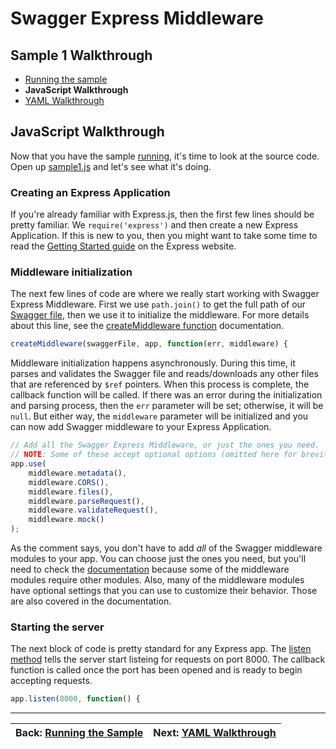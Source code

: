 Swagger Express Middleware
============================


Sample 1 Walkthrough
--------------------------
* [Running the sample](running.md)
* __JavaScript Walkthrough__
* [YAML Walkthrough](yaml.md)


JavaScript Walkthrough
--------------------------
Now that you have the sample [running](running.md), it's time to look at the source code.  Open up [sample1.js](../../samples/sample1.js) and let's see what it's doing.


### Creating an Express Application
If you're already familiar with Express.js, then the first few lines should be pretty familiar.  We `require('express')` and then create a new Express Application.   If this is new to you, then you might want to take some time to read the [Getting Started guide](http://expressjs.com/starter/hello-world.html) on the Express website.


### Middleware initialization
The next few lines of code are where we really start working with Swagger Express Middleware.  First we use `path.join()` to get the full path of our [Swagger file](../../samples/PetStore.yaml), then we use it to initialize the middleware.  For more details about this line, see the [createMiddleware function](../exports/createMiddleware.md) documentation.

````javascript
createMiddleware(swaggerFile, app, function(err, middleware) {
````

Middleware initialization happens asynchronously.  During this time, it parses and validates the Swagger file and reads/downloads any other files that are referenced by `$ref` pointers.  When this process is complete, the callback function will be called. If there was an error during the initialization and parsing process, then the `err` parameter will be set; otherwise, it will be `null`.  But either way, the `middleware` parameter will be initialized and you can now add Swagger middleware to your Express Application.

````javascript
// Add all the Swagger Express Middleware, or just the ones you need.
// NOTE: Some of these accept optional options (omitted here for brevity)
app.use(
    middleware.metadata(),
    middleware.CORS(),
    middleware.files(),
    middleware.parseRequest(),
    middleware.validateRequest(),
    middleware.mock()
);
````

As the comment says, you don't have to add _all_ of the Swagger middleware modules to your app.  You can choose just the ones you need, but you'll need to check the [documentation](../middleware/) because some of the middleware modules require other modules.  Also, many of the middleware modules have optional settings that you can use to customize their behavior.  Those are also covered in the documentation.


### Starting the server
The next block of code is pretty standard for any Express app.  The [listen method](http://expressjs.com/4x/api.html#app.listen) tells the server start listeing for requests on port 8000.  The callback function is called once the port has been opened and is ready to begin accepting requests.

````javascript
app.listen(8000, function() {
````


-------------------------------------------------------------------------------------------------
| Back: [Running the Sample](running.md)        | Next: [YAML Walkthrough](yaml.md)             |
|:----------------------------------------------|----------------------------------------------:|

